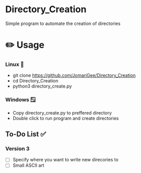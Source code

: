 # Directory_Creation
Simple program to automate the creation of directories

# ✏️ Usage 
### Linux 🐧
- git clone https://github.com/JomariGee/Directory_Creation
- cd Directory_Creation 
- python3 directory_create.py

### Windows 🪟
- Copy directory_create.py to preffered directory
- Double click to run program and create directories 

## To-Do List ✅
 ### Version 3
  - [ ] Specify where you want to write new direcories to
  - [ ] Small ASCII art 
